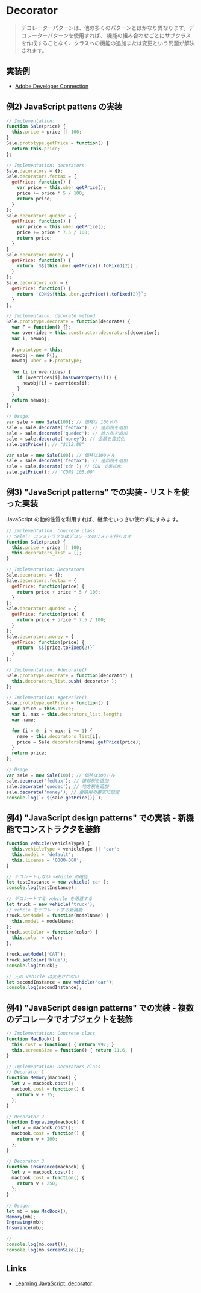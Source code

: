 # Decorator

> デコレーターパターンは、他の多くのパターンとはかなり異なります。デコレーターパターンを使用すれば、
> 機能の組み合わせごとにサブクラスを作成することなく、クラスへの機能の追加または変更という問題が解決されます。

## 実装例
- [Adobe Developer Connection](https://github.com/stage-clear/Learning-javascript/blob/master/DesignPatterns/Adobe-Developer-Connection/decorator.md)


## 例2) JavaScript pattens の実装 

```js
// Implementation:
function Sale(price) {
  this.price = price || 100;
}
Sale.prototype.getPrice = function() {
  return this.price;
};

// Implementation: decorators
Sale.decorators = {};
Sale.decorators.fedtax = {
  getPrice: function() {
    var price = this.uber.getPrice();
    price += price * 5 / 100;
    return price;
  }
};
Sale.decorators.quedec = {
  getPrice: function() {
    var price = this.uber.getPrice();
    price += price * 7.5 / 100;
    return price;
  }
}
Sale.decorators.money = {
  getPrice: function() {
    return `$${this.uber.getPrice().toFixed(2)}`;
  }
};
Sale.decorators.cdn = {
  getPrice: function() {
    return `CDN$${this.uber.getPrice().toFixed(2)}`;
  }
};

// Implementaion: decorate method
Sale.prototype.decorate = function(decorate) {
  var F = function() {};
  var overrides = this.constructor.decorators[decorator];
  var i, newobj;
  
  F.prototype = this;
  newobj = new F();
  newobj.uber = F.prototype;
  
  for (i in overrides) {
    if (overrides[i].hasOwnProperty(i)) {
      newobj[i] = overrides[i];
    }
  }
  return newobj;
};

// Usage:
var sale = new Sale(100); // 価格は 100ドル
sale = sale.decorate('fedtax'); // 連邦税を追加
sale = sale.decorate('quedec'); // 地方税を追加
sale = sale.decorate('money'); // 金額を書式化
sale.getPrice(); // "$112.88"

var sale = new Sale(100); // 価格は100ドル
sale = sale.decorate('fedtax'); // 連邦税を追加
sale = sale.decorate('cdn'); // CDN で書式化
sale.getPrice(); // "CDN$ 105.00"
```

## 例3) "JavaScript patterns" での実装 - リストを使った実装
JavaScript の動的性質を利用すれば、継承をいっさい使わずにすみます。

```js
// Implementation: Concrete class
// Sale() コンストラクタはデコレータのリストを持ちます
function Sale(price) {
  this.price = price || 100;
  this.decorators_list = [];
}

// Implementation: Decorators
Sale.decorators = {};
Sale.decorators.fedtax = {
  getPrice: function(price) {
    return price + price * 5 / 100;
  }
};
Sale.decorators.quedec = {
  getPrice: function(price) {
    return price + price * 7.5 / 100;
  }
};
Sale.decorators.money = {
  getPrice: function(price) {
    return `$${price.toFixed(2)}`
  }
};

// Implementation: #decorate()
Sale.prototype.decorate = function(decorator) {
  this.decorators_list.push( decorator );
};

// Implementation: #getPrice()
Sale.prototype.getPrice = function() {
  var price = this.price;
  var i, max = this.decorators_list.length;
  var name;

  for (i = 0; i < max; i += 1) {
    name = this.decorators_list[i];
    price = Sale.decorators[name].getPrice(price);
  }
  return price;
};

// Usage:
var sale = new Sale(100); // 価格は100ドル
sale.decorate('fedtax'); // 連邦税を追加
sale.decorate('quedec'); // 地方税を追加
sale.decorate('money'); // 金額用の書式に設定
console.log(`> ${sale.getPrice()}`);
```

## 例4) "JavaScript design patterns" での実装 - 新機能でコンストラクタを装飾

```js
function vehicle(vehicleType) {
  this.vehicleType = vehicleType || 'car';
  this.model = 'default';
  this.license = '0000-000';
}

// デコレートしない vehicle の確認
let testInstance = new vehicle('car');
console.log(testInstance);

// デコレートする vehicle を用意する 
let truck = new vehicle('truck');
// vehcle をデコレートする新機能
truck.setModel = function(modelName) {
  this.model = modelName;
};
truck.setColor = function(color) {
  this.color = color;
};

truck.setModel('CAT');
truck.setColor('blue');
console.log(truck);

// 元の vehicle は変更されない
let secondInstance = new vehicle('car');
console.log(secondInstance);
```

## 例4) "JavaScript design patterns" での実装 - 複数のデコレータでオブジェクトを装飾

```js
// Implementation: Concrete class
function MacBook() {
  this.cost = function() { return 997; }
  this.screenSize = function() { return 11.6; }
}

// Implementation: Decorators class
// Decorator 1
function Memory(macbook) {
  let v = macbook.cost();
  macbook.cost = function() {
    return v + 75;
  };
}

// Decorator 2
function Engraving(macbook) {
  let v = macbook.cost();
  macbook.cost = function() {
    return v + 200;
  };
}

// Decorator 3
function Insurance(macbook) {
  let v = macbook.cost();
  macbook.cost = function() {
    return v + 250;
  };
}

// Usage:
let mb = new MacBook();
Memory(mb);
Engraving(mb);
Insurance(mb);

// 
console.log(mb.cost());
console.log(mb.screenSize());
```

## Links
- [Learning JavaScript: decorator](https://github.com/stage-clear/Learning-javascript/blob/master/Books/978-4-87311-618-1/02/14.md)
